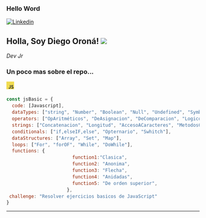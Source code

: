 ### Hello Word

[![Linkedin](https://img.shields.io/badge/-LinkedIn-blue?style=flat&logo=Linkedin&logoColor=white)](https://www.linkedin.com/in/diego-oroná)

<h2> Holla, Soy Diego Oroná! <img src="https://media3.giphy.com/media/v1.Y2lkPTc5MGI3NjExb2p4enZ6NXZjcGptMTB5OTh4d2MwaWtmNm52djdpN2Q0d2M1ZGY5NSZlcD12MV9pbnRlcm5hbF9naWZfYnlfaWQmY3Q9Zw/MYI6NK4JOGpOzOriEg/100.webp" width="100"></h2>
<p><em>Dev Jr</em></p>





### Un poco mas sobre el repo...  
<img height="20" src="https://raw.githubusercontent.com/github/explore/80688e429a7d4ef2fca1e82350fe8e3517d3494d/topics/javascript/javascript.png"></code>

```javascript
const jsBasic = {
  code: [Javascript],
  dataTypes: ["string", "Number", "Boolean", "Null", "Undefined", "Symbol", "BigInt" ],
  operators: ["OpAritméticos", "DeAsignacion", "DeComparacion", "Logicos", "Ternario"],
  strings: ["Concatenacion", "Longitud", "AccesoACaracteres", "MetodosComunes", "TemplateLiterals", "InterpolacionDeValores"],
  conditionals: ["if,elseIF,else", "Opternario", "Swhitch"],
  dataStructures: ["Array", "Set", "Map"],
  loops: ["For", "forOF", "While", "DoWhile"],
  functions: {
                        function1:"Clasica",
                        function2: "Anonima",
                        function3: "Flecha",
                        function4: "Anidadas",
                        function5: "De orden superior",
                      },
 challenge: "Resolver ejercicios basicos de JavaScript"
}
```



---


